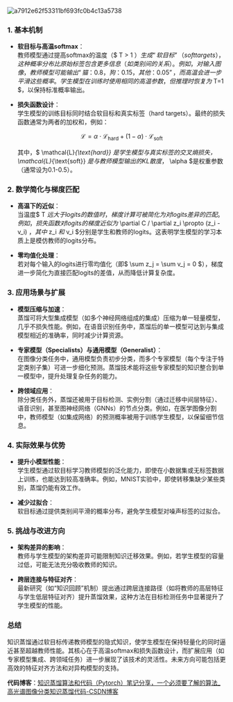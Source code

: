 

![a7912e62f53311bf693fc0b4c13a5738](https://i-blog.csdnimg.cn/blog_migrate/a7912e62f53311bf693fc0b4c13a5738.png)

### 1. **基本机制**

- **软目标与高温softmax**：  
  教师模型通过提高softmax的温度（$ T > 1 $）生成“软目标”（soft targets），这种概率分布比原始标签包含更多信息（如类别间的关系）。例如，对输入图像，教师模型可能输出“猫：0.8，狗：0.15，其他：0.05”，而高温会进一步平滑这些概率。  
  学生模型在训练时使用相同的高温参数，但推理时恢复为$ T=1 $，以保持标准概率输出。

- **损失函数设计**：  
  学生模型的训练目标同时结合软目标和真实标签（hard targets）。最终的损失函数通常为两者的加权和，例如：  
  
  $$
  \mathcal{L} = \alpha \cdot \mathcal{L}_{\text{hard}} + (1-\alpha) \cdot \mathcal{L}_{\text{soft}}
  $$
  
  其中，$ \mathcal{L}_{\text{hard}} $是学生模型与真实标签的交叉熵损失，$ \mathcal{L}_{\text{soft}} $是与教师模型输出的KL散度，$ \alpha $是权重参数（通常设为0.1-0.5）。

### 2. **数学简化与梯度匹配**

- **高温下的近似**：  
  当温度$ T $远大于logits的数值时，梯度计算可被简化为对logits差异的匹配。例如，损失函数对logits的梯度近似为$ \partial C / \partial z_i \propto (z_i - v_i) $，其中$ z_i $和$ v_i $分别是学生和教师的logits。这表明学生模型的学习本质上是模仿教师的logits分布。

- **零均值化处理**：  
  若对每个输入的logits进行零均值化（即$ \sum z_j = \sum v_j = 0 $），梯度进一步简化为直接匹配logits的差值，从而降低计算复杂度。

### 3. **应用场景与扩展**

- **模型压缩与加速**：  
  蒸馏可将大型集成模型（如多个神经网络组成的集成）压缩为单一轻量模型，几乎不损失性能。例如，在语音识别任务中，蒸馏后的单一模型可达到与集成模型相近的准确率，同时减少计算资源。

- **专家模型（Specialists）与通用模型（Generalist）**：  
  在图像分类任务中，通用模型负责初步分类，而多个专家模型（每个专注于特定类别子集）可进一步细化预测。蒸馏技术能将这些专家模型的知识整合到单一模型中，提升处理复杂任务的能力。

- **跨领域应用**：  
  除分类任务外，蒸馏还被用于目标检测、实例分割（通过迁移中间层特征）、语音识别，甚至图神经网络（GNNs）的节点分类。例如，在医学图像分割中，教师模型（如集成网络）的预测概率被用于训练学生模型，以保留细节信息。

### 4. **实际效果与优势**

- **提升小模型性能**：  
  学生模型通过软目标学习教师模型的泛化能力，即使在小数据集或无标签数据上训练，也能达到较高准确率。例如，MNIST实验中，即使转移集缺少某些类别，蒸馏仍能有效工作。

- **减少过拟合**：  
  软目标通过提供类别间平滑的概率分布，避免学生模型对噪声标签的过拟合。

### 5. **挑战与改进方向**

- **架构差异的影响**：  
  教师与学生模型的架构差异可能限制知识迁移效果。例如，若学生模型的容量过低，可能无法充分吸收教师的知识。

- **跨层连接与特征对齐**：  
  最新研究（如“知识回顾”机制）提出通过跨层连接路径（如将教师的高层特征与学生低层特征对齐）提升蒸馏效果，这种方法在目标检测任务中显著提升了学生模型的性能。

### 总结

知识蒸馏通过软目标传递教师模型的隐式知识，使学生模型在保持轻量化的同时逼近甚至超越教师性能。其核心在于高温softmax和损失函数设计，而扩展应用（如专家模型集成、跨领域任务）进一步展现了该技术的灵活性。未来方向可能包括更高效的特征对齐方法和对异构模型的支持。



**代码博客**：[知识蒸馏算法和代码（Pytorch）笔记分享，一个必须要了解的算法_高光谱图像分类知识蒸馏代码-CSDN博客](https://blog.csdn.net/weixin_44911037/article/details/123134947)



